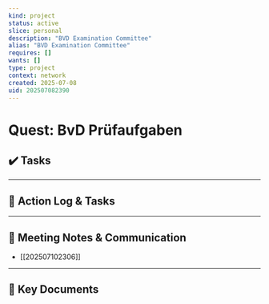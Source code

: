 ```yaml
---
kind: project
status: active
slice: personal
description: "BVD Examination Committee"
alias: "BVD Examination Committee"
requires: []
wants: []
type: project
context: network
created: 2025-07-08
uid: 202507082390
---
```


# Quest: BvD Prüfaufgaben

## ✔️ Tasks



---

## 📝 Action Log & Tasks


---
## 💬 Meeting Notes & Communication
- [[202507102306]]

---
## 📎 Key Documents
